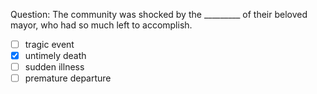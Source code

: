 Question: The community was shocked by the _________ of their beloved mayor, who had so much left to accomplish.  
- [ ] tragic event  
- [x] untimely death  
- [ ] sudden illness  
- [ ] premature departure